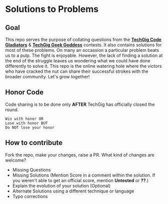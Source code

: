# Solutions to Problems

## Goal
This repo serves the purpose of collating questions from the [**TechGig Code Gladiators**](https://www.techgig.com/codegladiators/top-ranker) & [**TechGig Geek Goddess**](https://www.techgig.com/geekgoddess) contests. It also contains solutions for most of these problems. 
On many an occassion a particular problem beats us to a pulp. The fight is enjoyable. However, the lack of finding a solution at the end of the struggle 
leaves us wondering what we could have done differently to solve it. This repo is the online watering hole where the victors who have cracked the nut can 
share their successful strokes with the broader community. Let's grow together!

## Honor Code

Code sharing is to be done only **AFTER** TechGig has officially closed the round.

```
Win with honor OR
Lose with honor BUT
Do NOT lose your honor
```

## How to contribute
Fork the repo, make your changes, raise a PR.
What kind of changes are welcome?
 - Missing Questions
 - Missing Solutions (Mention Score in a comment within the solution. If you weren't able to get an official score, mention **Untested** or **??**.)
 - Explain the evolution of your solution (Optional)
 - Alternate Solutions using a different technique or language
 - Typo corrections
